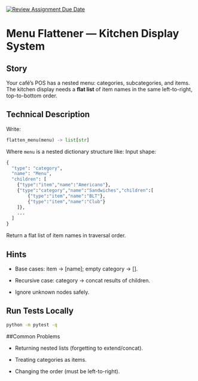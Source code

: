 [![Review Assignment Due Date](https://classroom.github.com/assets/deadline-readme-button-22041afd0340ce965d47ae6ef1cefeee28c7c493a6346c4f15d667ab976d596c.svg)](https://classroom.github.com/a/twB3Mrb7)
# Menu Flattener — Kitchen Display System

## Story
Your café’s POS has a nested menu: categories, subcategories, and items. The kitchen display needs a **flat list** of item names in the same left-to-right, top-to-bottom order.

## Technical Description
Write:

```py
flatten_menu(menu) -> list[str]
```

Where `menu` is a nested dictionary structure like:
Input shape:

```py
{
  "type": "category",
  "name": "Menu",
  "children": [
    {"type":"item","name":"Americano"},
    {"type":"category","name":"Sandwiches","children":[
        {"type":"item","name":"BLT"},
        {"type":"item","name":"Club"}
    ]},
    ...
  ]
}
```
Return a flat list of item names in traversal order.

## Hints
- Base cases: item → [name]; empty category → [].

- Recursive case: category → concat results of children.

- Ignore unknown nodes safely.

## Run Tests Locally
```bash
python -m pytest -q
```
##Common Problems
- Returning nested lists (forgetting to extend/concat).

- Treating categories as items.

- Changing the order (must be left-to-right).